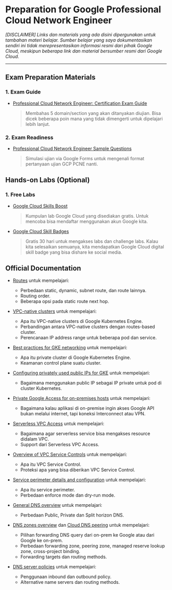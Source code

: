 # Preparation for Google Professional Cloud Network Engineer
_[DISCLAIMER] Links dan materials yang ada disini dipergunakan untuk tambahan materi belajar. Sumber belajar yang saya dokumentasikan sendiri ini tidak merepresentasikan informasi resmi dari pihak Google Cloud, meskipun beberapa link dan material bersumber resmi dari Google Cloud._

---
## Exam Preparation Materials
### 1. Exam Guide
- [Professional Cloud Network Engineer: Certification Exam Guide](https://cloud.google.com/certification/guides/cloud-network-engineer)

    > Membahas 5 domain/section yang akan ditanyakan diujian. Bisa dicek beberapa poin mana yang tidak dimengerti untuk dipelajari lebih lanjut.

### 2. Exam Readiness
- [Professional Cloud Network Engineer Sample Questions](https://docs.google.com/forms/d/e/1FAIpQLServ0tNGkr-dYAfmez_Gdk74dmVypZjzUKrkVFtFcArzhmPow/viewform)

    > Simulasi ujian via Google Forms untuk mengenali format pertanyaan ujian GCP PCNE nanti.

## Hands-on Labs (Optional)
### 1. Free Labs
- [Google Cloud Skills Boost](https://www.cloudskillsboost.google/catalog?price%5B%5D=free)

    > Kumpulan lab Google Cloud yang disediakan gratis. Untuk mencoba bisa mendaftar menggunakan akun Google kita.

- [Google Cloud Skill Badges](https://cloud.google.com/training/badges)

    > Gratis 30 hari untuk mengakses labs dan challenge labs. Kalau kita selesaikan semuanya, kita mendapatkan Google Cloud digital skill badge yang bisa dishare ke social media.

## Official Documentation
- [Routes](https://cloud.google.com/vpc/docs/routes) untuk mempelajari:
  - Perbedaan static, dynamic, subnet route, dan route lainnya.
  - Routing order.
  - Beberapa opsi pada static route next hop.

- [VPC-native clusters](https://cloud.google.com/kubernetes-engine/docs/concepts/alias-ips) untuk mempelajari:
  - Apa itu VPC-native clusters di Google Kubernetes Engine.
  - Perbandingan antara VPC-native clusters dengan routes-based cluster.
  - Perencanaan IP address range untuk beberapa pod dan service.
  
- [Best practices for GKE networking](https://cloud.google.com/kubernetes-engine/docs/best-practices/networking) untuk mempelajari:
  - Apa itu private cluster di Google Kubernetes Engine.
  - Keamanan control plane suatu cluster.

- [Configuring privately used public IPs for GKE](https://cloud.google.com/architecture/configuring-privately-used-public-ips-for-GKE) untuk mempelajari:
  - Bagaimana menggunakan public IP sebagai IP private untuk pod di cluster Kubernetes.

- [Private Google Access for on-premises hosts](https://cloud.google.com/vpc/docs/private-google-access-hybrid) untuk mempelajari:
  - Bagaimana kalau aplikasi di on-premise ingin akses Google API bukan melalui internet, tapi koneksi Interconnect atau VPN.

- [Serverless VPC Access](https://cloud.google.com/vpc/docs/serverless-vpc-access) untuk mempelajari:
  - Bagaimana agar serverless service bisa mengakses resource didalam VPC.
  - Support dari Serverless VPC Access.

- [Overview of VPC Service Controls](https://cloud.google.com/vpc-service-controls/docs/overview) untuk mempelajari:
  - Apa itu VPC Service Control.
  - Proteksi apa yang bisa diberikan VPC Service Control.

- [Service perimeter details and configuration](https://cloud.google.com/vpc-service-controls/docs/service-perimeters) untuk mempelajari:
  - Apa itu service perimeter.
  - Perbedaan enforce mode dan dry-run mode.

- [General DNS overview](https://cloud.google.com/dns/docs/dns-overview) untuk mempelajari:
  - Perbedaan Public, Private dan Split horizon DNS.

- [DNS zones overview](https://cloud.google.com/dns/docs/zones/zones-overview) dan [Cloud DNS peering](https://cloud.google.com/blog/products/networking/how-to-use-cloud-dns-peering-in-a-shared-vpc-environment) untuk mempelajari:
  - Pilihan forwarding DNS query dari on-prem ke Google atau dari Google ke on-prem.
  - Perbedaan forwarding zone, peering zone, managed reserve lookup zone, cross-project binding.
  - Forwarding targets dan routing methods.

- [DNS server policies](https://cloud.google.com/dns/docs/server-policies-overview) untuk mempelajari:
  - Penggunaan inbound dan outbound policy.
  - Alternative name servers dan routing methods.
